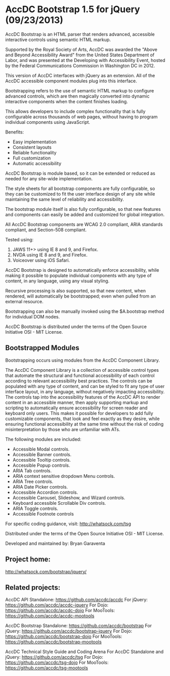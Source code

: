 AccDC Bootstrap 1.5 for jQuery (09/23/2013)
=====

AccDC Bootstrap is an HTML parser that renders advanced, accessible interactive controls using semantic HTML markup.

Supported by the Royal Society of Arts, AccDC was awarded the "Above and Beyond Accessibility Award" from the United States Department of Labor, and was presented at the Developing with Accessibility Event, hosted by the Federal Communications Commission in Washington DC in 2012.

This version of AccDC interfaces with jQuery as an extension.
All of the AccDC accessible component modules plug into this interface.

Bootstrapping refers to the use of semantic HTML markup to configure advanced controls, which are then magically converted into dynamic interactive components when the content finishes loading.

This allows developers to include complex functionality that is fully configurable across thousands of web pages, without having to program individual components using JavaScript.

Benefits:

* Easy implementation
* Consistent layouts
* Reliable functionality
* Full customization
* Automatic accessibility

AccDC Bootstrap is module based, so it can be extended or reduced as needed for any site-wide implementation.

The style sheets for all bootstrap components are fully configurable, so they can be customized to fit the user interface design of any site while maintaining the same level of reliability and accessibility.

The bootstrap module itself is also fully configurable, so that new features and components can easily be added and customized for global integration.

All AccDC Bootstrap components are WCAG 2.0 compliant, ARIA standards compliant, and Section-508 compliant.

Tested using:

1. JAWS 11+&gt; using IE 8 and 9, and Firefox.
2. NVDA using IE 8 and 9, and Firefox.
3. Voiceover using iOS Safari.

AccDC Bootstrap is designed to automatically enforce accessibility, while making it possible to populate individual components with any type of content, in any language, using any visual styling.

Recursive processing is also supported, so that new content, when rendered, will automatically be bootstrapped; even when pulled from an external resource.

Bootstrapping can also be manually invoked using the $A.bootstrap method for individual DOM nodes.<br />

AccDC Bootstrap is distributed under the terms of the Open Source Initiative OSI - MIT License.

Bootstrapped Modules
-----

Bootstrapping occurs using modules from the AccDC Component Library.

The AccDC Component Library is a collection of accessible control types that automate the structural and functional accessibility of each control according to relevant accessibility best practices. The controls can be populated with any type of content, and can be styled to fit any type of user interface layout, in any language, without negatively impacting accessibility. The controls tap into the accessibility features of the AccDC API to render content in an accessible manner, then apply supporting markup and scripting to automatically ensure accessibility for screen reader and keyboard only users. This makes it possible for developers to add fully customizable components, that look and feel exactly as they desire, while ensuring functional accessibility at the same time without the risk of coding misinterpretation by those who are unfamiliar with ATs. 

The following modules are included:

* Accessible Modal controls.
* Accessible Banner controls.
* Accessible Tooltip controls.
* Accessible Popup controls.
* ARIA Tab controls.
* ARIA context sensitive dropdown Menu controls. 
* ARIA Tree controls. 
* ARIA Date Picker controls. 
* Accessible Accordion controls. 
* Accessible Carousel, Slideshow, and Wizard controls.  
* Keyboard accessible Scrollable Div controls.  
* ARIA Toggle controls.    
* Accessible Footnote controls

For specific coding guidance, visit: http://whatsock.com/tsg

Distributed under the terms of the Open Source Initiative OSI - MIT License.

Developed and maintained by: Bryan Garaventa

Project home:
-----

http://whatsock.com/bootstrap/jquery/

Related projects:
-----

AccDC API
Standalone: https://github.com/accdc/accdc
For jQuery: https://github.com/accdc/accdc-jquery
For Dojo: https://github.com/accdc/accdc-dojo
For MooTools: https://github.com/accdc/accdc-mootools

AccDC Bootstrap
Standalone: https://github.com/accdc/bootstrap
For jQuery: https://github.com/accdc/bootstrap-jquery
For Dojo: https://github.com/accdc/bootstrap-dojo
For MooTools: https://github.com/accdc/bootstrap-mootools

AccDC Technical Style Guide and Coding Arena
For AccDC Standalone and jQuery: https://github.com/accdc/tsg
For Dojo: https://github.com/accdc/tsg-dojo
For MooTools: https://github.com/accdc/tsg-mootools
